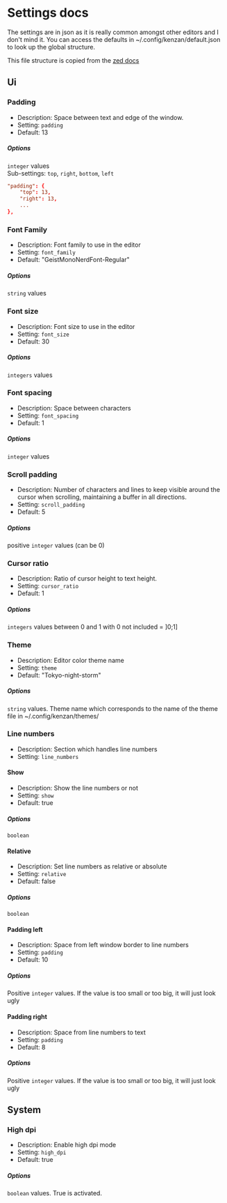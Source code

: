 # Settings docs

The settings are in json as it is really common amongst other editors and I don't mind it.
You can access the defaults in ~/.config/kenzan/default.json to look up the global structure.

This file structure is copied from the [zed docs](https://zed.dev/docs/configuring-zed)

## Ui

### Padding

- Description: Space between text and edge of the window.
- Setting: `padding`
- Default: 13

##### Options

`integer` values\
Sub-settings: `top`, `right`, `bottom`, `left`

```toml
"padding": {
    "top": 13,
    "right": 13,
    ...
},
```

### Font Family

- Description: Font family to use in the editor
- Setting: `font_family`
- Default: "GeistMonoNerdFont-Regular"

##### Options

`string` values

### Font size

- Description: Font size to use in the editor
- Setting: `font_size`
- Default: 30

##### Options

`integers` values

### Font spacing

- Description: Space between characters
- Setting: `font_spacing`
- Default: 1

##### Options

`integer` values

### Scroll padding

- Description: Number of characters and lines to keep visible around the cursor when scrolling, maintaining a buffer in all directions.
- Setting: `scroll_padding`
- Default: 5

##### Options

positive `integer` values (can be 0)

### Cursor ratio

- Description: Ratio of cursor height to text height.
- Setting: `cursor_ratio`
- Default: 1

##### Options

`integers` values between 0 and 1 with 0 not included = ]0;1]

### Theme

- Description: Editor color theme name
- Setting: `theme`
- Default: "Tokyo-night-storm"

##### Options

`string` values. Theme name which corresponds to the name of the theme file in ~/.config/kenzan/themes/

### Line numbers

- Description: Section which handles line numbers
- Setting: `line_numbers`

#### Show

- Description: Show the line numbers or not
- Setting: `show`
- Default: true

##### Options

`boolean`

#### Relative

- Description: Set line numbers as relative or absolute
- Setting: `relative`
- Default: false

##### Options

`boolean`

#### Padding left

- Description: Space from left window border to line numbers
- Setting: `padding`
- Default: 10

##### Options

Positive `integer` values. If the value is too small or too big, it will just look ugly

#### Padding right

- Description: Space from line numbers to text
- Setting: `padding`
- Default: 8

##### Options

Positive `integer` values. If the value is too small or too big, it will just look ugly



## System

### High dpi

- Description: Enable high dpi mode
- Setting: `high_dpi`
- Default: true

##### Options

`boolean` values. True is activated. 

